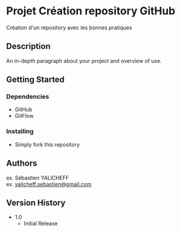 # Projet Création repository GitHub

Création d'un repository avec les bonnes pratiques
## Description

An in-depth paragraph about your project and overview of use.

## Getting Started

### Dependencies

* GitHub
* GitFlow

### Installing

* Simply fork this repository


## Authors


ex. Sébastien YALICHEFF  
ex. yalicheff.sebastien@gmail.com

## Version History

* 1.0
    * Initial Release
